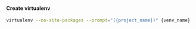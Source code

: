 #### Create virtualenv
```bash
virtualenv --no-site-packages --prompt="({project_name})" {venv_name}
```

